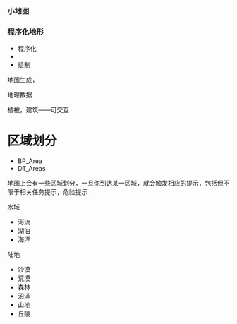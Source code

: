 ### 小地图

### 程序化地形

* 程序化
* 
* 绘制

地图生成，

地理数据


植被，建筑——可交互

# 区域划分
* BP_Area
* DT_Areas
 
地图上会有一些区域划分，一旦你到达某一区域，就会触发相应的提示，包括但不限于相关任务提示，危险提示

水域
*  河流
*  湖泊
*  海洋

陆地

*  沙漠
*  荒漠
*  森林
*  沼泽
*  山地
*  丘陵
